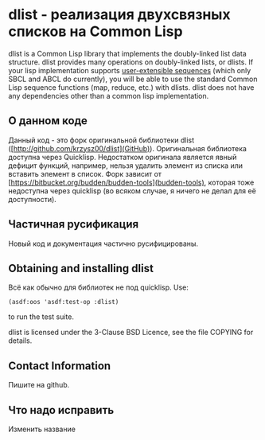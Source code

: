 dlist - реализация двухсвязных списков на Common Lisp
=================================================================

dlist is a Common Lisp library that implements the doubly-linked list
data structure. dlist provides many operations on doubly-linked lists,
or dlists. If your lisp implementation supports
[user-extensible sequences][1] (which only SBCL and ABCL do
currently), you will be able to use the standard Common Lisp sequence
functions (map, reduce, etc.) with dlists. dlist does not have any
dependencies other than a common lisp implementation.

О данном коде
---------------
Данный код - это форк оригинальной библиотеки dlist ([http://github.com/krzysz00/dlist](GitHub)). Оригинальная библиотека доступна через Quicklisp. Недостатком оригинала является явный дефицит функций, например, нельзя удалить элемент из списка или вставить элемент в список. Форк зависит от [https://bitbucket.org/budden/budden-tools](budden-tools), которая тоже недоступна через quicklisp (во всяком случае, я ничего не делал для её доступности).

Частичная русификация
----------------------
Новый код и документация частично русифицированы. 

Obtaining and installing dlist
------------------------------
Всё как обычно для библиотек не под quicklisp. Use:

    (asdf:oos 'asdf:test-op :dlist)

to run the test suite.

dlist is licensed under the 3-Clause BSD Licence, see the file COPYING
for details.

Contact Information
-------------------
Пишите на github. 

Что надо исправить
-------------------
Изменить название

[1]: http://citeseerx.ist.psu.edu/viewdoc/download?doi=10.1.1.65.1604&rep=rep1&type=pdf
